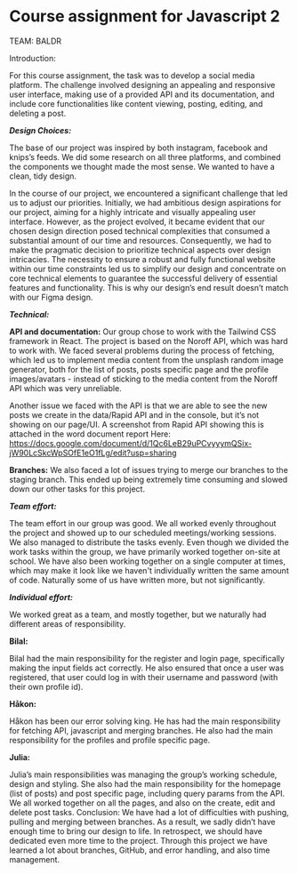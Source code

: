 # Course assignment for Javascript 2

TEAM: BALDR

Introduction:

For this course assignment, the task was to develop a social media platform. The challenge involved designing an appealing and responsive user interface, making use of a provided API and its documentation, and include core functionalities like content viewing, posting, editing, and deleting a post. 

***Design Choices:***

The base of our project was inspired by both instagram, facebook and knips’s feeds. We did some research on all three platforms, and combined the components we thought made the most sense. We wanted to have a clean, tidy design.


In the course of our project, we encountered a significant challenge that led us to adjust our priorities. Initially, we had ambitious design aspirations for our project, aiming for a highly intricate and visually appealing user interface. However, as the project evolved, it became evident that our chosen design direction posed technical complexities that consumed a substantial amount of our time and resources. Consequently, we had to make the pragmatic decision to prioritize technical aspects over design intricacies. The necessity to ensure a robust and fully functional website within our time constraints led us to simplify our design and concentrate on core technical elements to guarantee the successful delivery of essential features and functionality. This is why our design’s end result doesn’t match with our Figma design.

***Technical:***

**API and documentation:**
Our group chose to work with the Tailwind CSS framework in React. The project is based on the Noroff API, which was hard to work with. We faced several problems during the process of fetching, which led us to implement media content from the unsplash random image generator, both for the list of posts, posts specific page and the profile images/avatars - instead of sticking to the media content from the Noroff API which was very unreliable.

Another issue we faced with the API is that we are able to see the new posts we create in the data/Rapid API and in the console, but it’s not showing on our page/UI. A screenshot from Rapid API showing this is attached in the word document report Here: https://docs.google.com/document/d/1Qc6LeB29uPCvyyymQSix-jW90LcSkcWpSOfE1eO1fLg/edit?usp=sharing


**Branches:**
We also faced a lot of issues trying to merge our branches to the staging branch. This ended up being extremely time consuming and slowed down our other tasks for this project. 

***Team effort:***

The team effort in our group was good. We all worked evenly throughout the project and showed up to our scheduled meetings/working sessions. We also managed to distribute the tasks evenly. Even though we divided the work tasks within the group, we have primarily worked together on-site at school. We have also been working together on a single computer at times, which may make it look like we haven't individually written the same amount of code. Naturally some of us have written more, but not significantly.


***Individual effort:***

We worked great as a team, and mostly together, but we naturally had different areas of responsibility. 


**Bilal:**

Bilal had the main responsibility for the register and login page, specifically making the input fields act correctly. He also ensured that once a user was registered, that user could log in with their username and password (with their own profile id). 


**Håkon:** 

Håkon has been our error solving king. He has had the main responsibility for fetching API, javascript and merging branches. He also had the main responsibility for the profiles and profile specific page. 


**Julia:**

Julia’s main responsibilities was managing the group’s working schedule, design and styling. She also had the main responsibility for the homepage (list of posts) and post specific page, including query params from the API. 
We all worked together on all the pages, and also on the create, edit and delete post tasks. 
Conclusion:
We have had a lot of difficulties with pushing, pulling and merging between branches. As a result, we sadly didn’t have enough time to bring our design to life. In retrospect, we should have dedicated even more time to the project. Through this project we have learned a lot about branches, GitHub, and error handling, and also time management.
